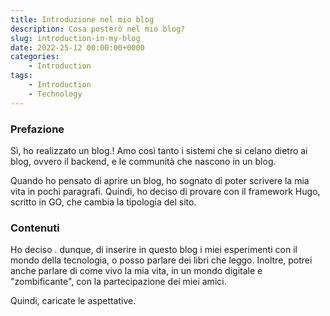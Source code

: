 ```yaml
---
title: Introduzione nel mio blog
description: Cosa posterò nel mio blog?
slug: introduction-in-my-blog
date: 2022-25-12 00:00:00+0000
categories:
    - Introduction
tags:
    - Introduction
    - Technology
---
```


### Prefazione

Sì, ho realizzato un blog.! Amo così tanto i sistemi che si celano dietro ai blog, ovvero il  backend, e le communità che nascono in un blog.

Quando ho pensato di aprire un blog, ho sognato di poter scrivere la mia vita in pochi paragrafi. Quindi, ho deciso di provare con il framework Hugo, scritto in GO, che cambia la tipologia del sito.

### Contenuti

Ho deciso . dunque, di inserire in questo blog i miei esperimenti con il mondo della tecnologia, o posso parlare dei libri che leggo. Inoltre, potrei anche parlare di come vivo la mia vita, in un mondo digitale e "zombificante", con la partecipazione dei miei amici.

Quindi, caricate le aspettative.